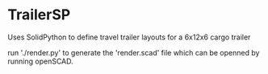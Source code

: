 # TrailerSP

Uses SolidPython to define travel trailer layouts for a 6x12x6 cargo trailer


run './render.py' to generate the 'render.scad' file which can be openned by running openSCAD.